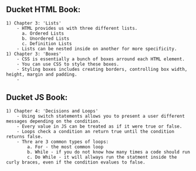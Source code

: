 ## Ducket HTML Book:
    1) Chapter 3: 'Lists'
        - HTML provides us with three different lists.
          a. Ordered Lists
          b. Unordered Lists
          c. Definition Lists
        - Lists can be nested inside on another for more specificity. 
    1) Chapter 3: 'Boxes'
        - CSS is essentially a bunch of boxes arround each HTML element.
        - You can use CSS to style these boxes.
        - Styling boxes includes creating borders, controlling box width, height, margin and padding.
        - 
## Ducket JS Book:
    1) Chapter 4: 'Decisions and Loops'
        - Using switch statements allows you to present a user different messages depending on the condition.
        - Every value in JS can be treated as if it were true or false. 
        - Loops check a condition an return true until the condition returns false.
        - Thre are 3 common types of loops:
            a. For - the most common loop
            b. While - if you do not know how many times a code should run
            c. Do While - it will allways run the statment inside the curly braces, even if the condition evalues to false. 